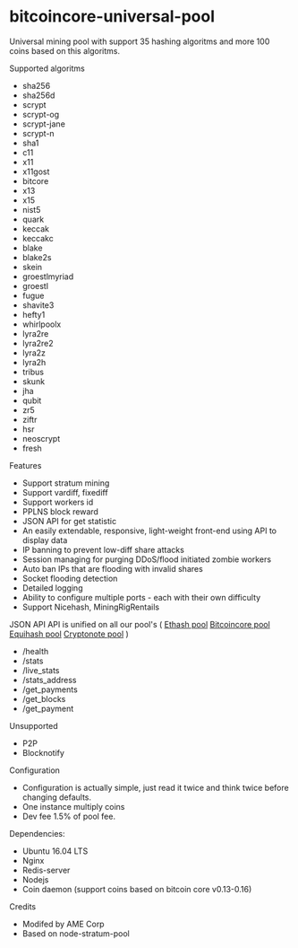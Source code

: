 # bitcoincore-universal-pool
Universal mining pool with support 35 hashing algoritms and more 100 coins based on this algoritms.

Supported algoritms
- sha256
- sha256d
- scrypt
- scrypt-og
- scrypt-jane
- scrypt-n
- sha1
- c11
- x11
- x11gost
- bitcore
- x13
- x15
- nist5
- quark
- keccak
- keccakc
- blake
- blake2s
- skein
- groestlmyriad
- groestl
- fugue
- shavite3
- hefty1
- whirlpoolx
- lyra2re
- lyra2re2
- lyra2z
- lyra2h
- tribus
- skunk
- jha
- qubit
- zr5
- ziftr
- hsr
- neoscrypt
- fresh

Features
- Support stratum mining
- Support vardiff, fixediff
- Support workers id
- PPLNS block reward
- JSON API for get statistic
- An easily extendable, responsive, light-weight front-end using API to display data
- IP banning to prevent low-diff share attacks
- Session managing for purging DDoS/flood initiated zombie workers
- Auto ban IPs that are flooding with invalid shares
- Socket flooding detection
- Detailed logging
- Ability to configure multiple ports - each with their own difficulty
- Support Nicehash, MiningRigRentails

JSON API
 API is unified on all our pool's (
 [Ethash pool](https://github.com/superpool/ethash-universal-pool)
 [Bitcoincore pool](https://github.com/superpool/bitcoincore-universal-pool)
 [Equihash pool](https://github.com/superpool/equihash-universal-pool)
 [Cryptonote pool](https://github.com/superpool/cryptonote-universal-pool)
 )
 - /health
 - /stats
 - /live_stats
 - /stats_address
 - /get_payments
 - /get_blocks
 - /get_payment

Unsupported
- P2P
- Blocknotify

Configuration
- Configuration is actually simple, just read it twice and think twice before changing defaults.
- One instance multiply coins
- Dev fee 1.5% of pool fee.

Dependencies:
- Ubuntu 16.04 LTS
- Nginx
- Redis-server
- Nodejs
- Coin daemon (support coins based on bitcoin core v0.13-0.16)

Credits
- Modifed by AME Corp
- Based on node-stratum-pool
